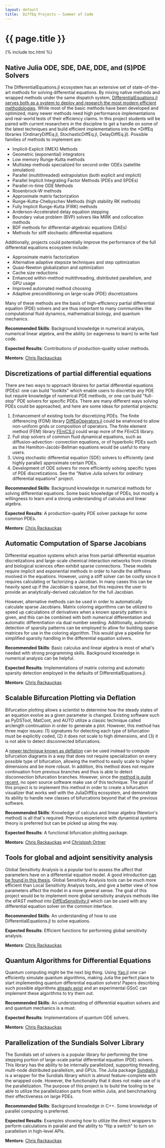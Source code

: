```yaml
---
layout: default
title:  DiffEq Projects – Summer of Code
---
```


# {{ page.title }}

{% include toc.html %}

## Native Julia ODE, SDE, DAE, DDE, and (S)PDE Solvers

The DifferentialEquations.jl ecosystem has an extensive set of state-of-the-art
methods for solving differential equations. By mixing native methods and wrapped
methods under the same dispatch system, [DifferentialEquations.jl serves both as a system to deploy and research the most modern efficient methodologies](https://arxiv.org/abs/1807.06430).
While most of the basic methods have been developed and optimized, many newer
methods need high performance implementations and real-world tests of their
efficiency claims. In this project students will be paired with current
researchers in the discipline to get a handle on some of the latest techniques
and build efficient implementations into the \*DiffEq libraries
(OrdinaryDiffEq.jl, StochasticDiffEq.jl, DelayDiffEq.jl). Possible families of
methods to implement are:

- Implicit-Explicit (IMEX) Methods
- Geometric (exponential) integrators
- Low memory Runge-Kutta methods
- Multistep methods specialized for second order ODEs (satellite simulation)
- Parallel (multithreaded) extrapolation (both explicit and implicit)
- Parallel Implicit Integrating Factor Methods (PDEs and SPDEs)
- Parallel-in-time ODE Methods
- Rosenbrock-W methods
- Approximate matrix factorization
- Runge-Kutta-Chebyschev Methods (high stability RK methods)
- Fully Implicit Runge-Kutta (FIRK) methods
- Anderson-Accelerated delay equation stepping
- Boundary value problem (BVP) solvers like MIRK and collocation methods
- BDF methods for differential-algebraic equations (DAEs)
- Methods for stiff stochastic differential equations

Additionally, projects could potentially improve the performance of the full
differential equations ecosystem include:

- Approximate matrix factorization
- Alternative adaptive stepsize techniques and step optimization
- Quasi-Newton globalization and optimization
- Cache size reductions
- Enhanced within-method multithreading, distributed parallelism, and GPU usage
- Improved automated method choosing
- Adaptive preconditioning on large-scale (PDE) discretizations

Many of these methods are the basis of high-efficiency partial differential
equation (PDE) solvers and are thus important to many communities like
computational fluid dynamics, mathematical biology, and quantum mechanics.

**Recommended Skills**: Background knowledge in numerical analysis, numerical
linear algebra, and the ability (or eagerness to learn) to write fast code.

**Expected Results**: Contributions of production-quality solver methods.

**Mentors**: [Chris Rackauckas](https://github.com/ChrisRackauckas)

## Discretizations of partial differential equations

There are two ways to approach libraires for partial differential equations (PDEs):
one can build "toolkits" which enable users to discretize any PDE but require knowledge
of numerical PDE methods, or one can build "full-stop" PDE solvers for specific
PDEs. There are many different ways solving PDEs could be approached, and here
are some ideas for potential projects:

1. Enhancement of existing tools for discretizing PDEs. The finite differencing
   (FDM) library [DiffEqOperators.jl](https://github.com/JuliaDiffEq/DiffEqOperators.jl)
   could be enahnced to allow non-uniform grids or composition of operators. The
   finite element method (FEM) library [FEniCS.jl](https://github.com/JuliaDiffEq/FEniCS.jl)
   could wrap more of the FEniCS library.
2. Full stop solvers of common fluid dynamical equations, such as diffusion-advection-
   convection equations, or of hyperbolic PDEs such as the Hamilton-Jacobi-Bellman
   equations would be useful to many users.
3. Using stochastic differential equation (SDE) solvers to efficiently (and
   highly parallel) approximate certain PDEs.
4. Development of ODE solvers for more efficiently solving specific types of
   PDE discretizations. See the "Native Julia solvers for ordinary differential
   equations" project.

**Recommended Skills**: Background knowledge in numerical methods for solving
differential equations. Some basic knowledge of PDEs, but mostly a willingness
to learn and a strong understanding of calculus and linear algebra.

**Expected Results**: A production-quality PDE solver package for some common PDEs.

**Mentors**: [Chris Rackauckas](https://github.com/ChrisRackauckas)

## Automatic Computation of Sparse Jacobians

Differential equation systems which arise from partial differential equation
discretizations and large-scale chemical interaction networks from climate and
biological sciences often exhibit sparse connections. These models require
implicit and exponential methods in order to handle the stiffness involved in
the equations. However, using a stiff solver can be costly since it requires
calculating or factorizing a Jacobian. In many cases this can be heavily sped
up if the Jacobian is sparse, but this requires the user to provide an
analytically-derived calculation for the full Jacobian.

However, alternative methods can be used in order to automatically calculate
sparse Jacobians. Matrix coloring algorithms can be utilized to speed up
calculations of derivatives when a known sparsity pattern is given, and this
can be combined with both numerical differentiation and automatic differentiation
via dual number seeding. Additionally, automatic detection of sparsity patterns
can be employed to allow for building sparse matrices for use in the coloring
algorithm. This would give a pipeline for simplified sparsity handling in the
differential equation solvers.

**Recommended Skills**: Basic calculus and linear algebra is most of what's
needed with strong programming skills. Background knowledge in numerical analysis
can be helpful.

**Expected Results**: Implementations of matrix coloring and automatic sparsity
detection employed in the defaults of DifferentialEquations.jl.

**Mentors**: [Chris Rackauckas](https://github.com/ChrisRackauckas)

## Scalable Bifurcation Plotting via Deflation

Bifurcation plotting allows a scientist to determine how the steady states of
an equation evolve as a given parameter is changed. Existing software such as
PyDSTool, MatCont, and AUTO utilize a classic technique called arclength
continuation in order to generate a plot. However, this method has three major
issues: (1) signatures for detecting each type of bifurcation must be explicitly
coded, (2) it does not scale to high dimensions, and (3) it is not able to
detect disconnected bifurcations.

A [newer technique known as deflation](http://people.maths.ox.ac.uk/beentjes/Essays/MScThesis2015-10.pdf)
can be used instead to compute bifurcation diagrams in a way that does not
require specialization on every possible type of bifurcation, allowing the
method to easily scale to higher dimensions and be more robust. In addition,
this method does not require continuation from previous branches and thus
is able to detect disconnection bifurcation branches. However, since
the [method is quite recent](https://arxiv.org/pdf/1603.00809.pdf), no open
source software make use of this technique. The goal of this project is to
implement this method in order to create a bifurcation visualizer that works
well with the JuliaDiffEq ecosystem, and demonstrate its ability to handle
new classes of bifurcations beyond that of the previous software.

**Recommended Skills**: Knowledge of calculus and linear algebra (Newton's
method) is all that's required. Previous experience with dynamical systems
theory is preferred but can be picked up along the way.

**Expected Results**: A functional bifurcation plotting package.

**Mentors**: [Chris Rackauckas](www.github.com/ChrisRackauckas) and
[Christoph Ortner](https://github.com/cortner)

## Tools for global and adjoint sensitivity analysis

Global Sensitivity Analysis is a popular tool to assess the affect that parameters
have on a differential equation model. A good introduction [can be found in this thesis](http://discovery.ucl.ac.uk/19896/). Global Sensitivity Analysis tools can be
much more efficient than Local Sensitivity Analysis tools, and give a better
view of how parameters affect the model in a more general sense.
The goal of this project would be to implement more global
sensitivity analysis methods like the eFAST method into [DiffEqSensitivity.jl](https://github.com/JuliaDiffEq/DiffEqSensitivity.jl) which
can be used with any differential equation solver on the common interface.

**Recommended Skills**: An understanding of how to use DifferentialEquations.jl
to solve equations.

**Expected Results**: Efficient functions for performing global sensitivity
analysis.

**Mentors**: [Chris Rackauckas](https://github.com/ChrisRackauckas)

## Quantum Algorithms for Differential Equations

Quantum computing might be the next big thing. Using
[Yao.jl](https://github.com/QuantumBFS/Yao.jl) one can efficiently simulate
quantum algorithms, making Julia the perfect place to start implementing
quantum differential equation solvers! Papers describing such possible algorithms
[already exist](https://arxiv.org/abs/0812.4423) and an experimental GSoC can
implement these algorithms to try them out.

**Recommended Skills**: An understanding of differential equation solvers and
and quantum mechanics is a must.

**Expected Results**: Implementations of quantum ODE solvers.

**Mentors**: [Chris Rackauckas](https://github.com/ChrisRackauckas)

## Parallelization of the Sundials Solver Library

The Sundials set of solvers is a popular library for performing the time stepping
portion of large-scale partial differential equation (PDE) solvers. This library
has the ability to be internally parallelized, supporting threading, multi-node
distributed parallelism, and GPUs. The Julia package
[Sundials.jl](https://github.com/JuliaDiffEq/Sundials.jl) is a wrapper for the
Sundials library which is almost feature-complete with the wrapped code. However,
the functionality that it does not make use of is the parallelization. The purpose
of this project is to build the tooling to be able to utilize the parallelization
parts from within Julia, and benchmarking their effectiveness on large PDEs.

**Recommended Skills**: Background knowledge in C++. Some knowledge of parallel
computing is preferred.

**Expected Results**: Examples showing how to utilize the direct wrappers to
perform calculations in parallel and the ability to "flip a switch" to turn on
parallelism in high-level APIs.

**Mentors**: [Chris Rackauckas](https://github.com/ChrisRackauckas)
